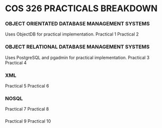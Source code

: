 # COS 326 PRACTICALS BREAKDOWN

### OBJECT ORIENTATED DATABASE MANAGEMENT SYSTEMS
Uses ObjectDB for practical implementation.
Practical 1
Practical 2

### OBJECT RELATIONAL DATABASE MANAGEMENT SYSTEMS
Uses PostgreSQL and pgadmin for practical implementation.
Practical 3
Practical 4

### XML
Practical 5
Practical 6

### NOSQL
Practical 7
Practical 8

### 
Practical 9
Practical 10
